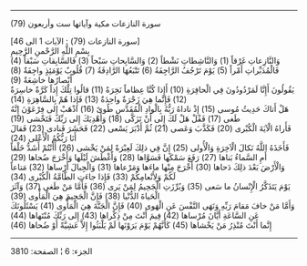 ------------------------------------------------------------------------

(79) سورة النازعات مكية وآياتها ست وأربعون  
  
\[سورة النازعات (79) : الآيات 1 الى 46\]  
بِسْمِ اللَّهِ الرَّحْمنِ الرَّحِيمِ  
وَالنَّازِعاتِ غَرْقاً (1) وَالنَّاشِطاتِ نَشْطاً (2) وَالسَّابِحاتِ سَبْحاً (3) فَالسَّابِقاتِ سَبْقاً
(4)  
فَالْمُدَبِّراتِ أَمْراً (5) يَوْمَ تَرْجُفُ الرَّاجِفَةُ (6) تَتْبَعُهَا الرَّادِفَةُ (7) قُلُوبٌ يَوْمَئِذٍ
واجِفَةٌ (8) أَبْصارُها خاشِعَةٌ (9)  
يَقُولُونَ أَإِنَّا لَمَرْدُودُونَ فِي الْحافِرَةِ (10) أَإِذا كُنَّا عِظاماً نَخِرَةً (11) قالُوا تِلْكَ
إِذاً كَرَّةٌ خاسِرَةٌ (12) فَإِنَّما هِيَ زَجْرَةٌ واحِدَةٌ (13) فَإِذا هُمْ بِالسَّاهِرَةِ (14)  
هَلْ أَتاكَ حَدِيثُ مُوسى (15) إِذْ ناداهُ رَبُّهُ بِالْوادِ الْمُقَدَّسِ طُوىً (16) اذْهَبْ إِلى
فِرْعَوْنَ إِنَّهُ طَغى (17) فَقُلْ هَلْ لَكَ إِلى أَنْ تَزَكَّى (18) وَأَهْدِيَكَ إِلى رَبِّكَ فَتَخْشى
(19)  
فَأَراهُ الْآيَةَ الْكُبْرى (20) فَكَذَّبَ وَعَصى (21) ثُمَّ أَدْبَرَ يَسْعى (22) فَحَشَرَ فَنادى (23)
فَقالَ أَنَا رَبُّكُمُ الْأَعْلى (24)  
فَأَخَذَهُ اللَّهُ نَكالَ الْآخِرَةِ وَالْأُولى (25) إِنَّ فِي ذلِكَ لَعِبْرَةً لِمَنْ يَخْشى (26) أَأَنْتُمْ
أَشَدُّ خَلْقاً أَمِ السَّماءُ بَناها (27) رَفَعَ سَمْكَها فَسَوَّاها (28) وَأَغْطَشَ لَيْلَها وَأَخْرَجَ
ضُحاها (29)  
وَالْأَرْضَ بَعْدَ ذلِكَ دَحاها (30) أَخْرَجَ مِنْها ماءَها وَمَرْعاها (31) وَالْجِبالَ أَرْساها
(32) مَتاعاً لَكُمْ وَلِأَنْعامِكُمْ (33) فَإِذا جاءَتِ الطَّامَّةُ الْكُبْرى (34)  
يَوْمَ يَتَذَكَّرُ الْإِنْسانُ ما سَعى (35) وَبُرِّزَتِ الْجَحِيمُ لِمَنْ يَرى (36) فَأَمَّا مَنْ طَغى (37)
وَآثَرَ الْحَياةَ الدُّنْيا (38) فَإِنَّ الْجَحِيمَ هِيَ الْمَأْوى (39)  
وَأَمَّا مَنْ خافَ مَقامَ رَبِّهِ وَنَهَى النَّفْسَ عَنِ الْهَوى (40) فَإِنَّ الْجَنَّةَ هِيَ الْمَأْوى (41)
يَسْئَلُونَكَ عَنِ السَّاعَةِ أَيَّانَ مُرْساها (42) فِيمَ أَنْتَ مِنْ ذِكْراها (43) إِلى رَبِّكَ
مُنْتَهاها (44)  
إِنَّما أَنْتَ مُنْذِرُ مَنْ يَخْشاها (45) كَأَنَّهُمْ يَوْمَ يَرَوْنَها لَمْ يَلْبَثُوا إِلاَّ عَشِيَّةً أَوْ
ضُحاها (46)

------------------------------------------------------------------------

الجزء: 6 ¦ الصفحة: 3810
